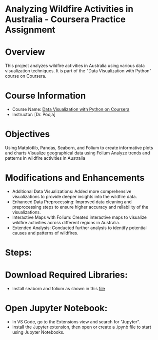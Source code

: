 # Analyzing Wildfire Activities in Australia - Coursera Practice Assignment

# Overview
This project analyzes wildfire activities in Australia using various data visualization techniques. It is part of the "Data Visualization with Python" course on Coursera.

# Course Information
- Course Name: [Data Visualization with Python on Coursera](https://www.coursera.org/learn/python-for-data-visualization/home/welcome)
- Instructor: [Dr. Pooja]

# Objectives
Using Matplotlib, Pandas, Seaborn, and Folium to create informative plots and charts
Visualize geographical data using Folium
Analyze trends and patterns in wildfire activities in Australia

# Modifications and Enhancements
- Additional Data Visualizations: Added more comprehensive visualizations to provide deeper insights into the wildfire data.
- Enhanced Data Preprocessing: Improved data cleaning and preprocessing steps to ensure higher accuracy and reliability of the visualizations.
- Interactive Maps with Folium: Created interactive maps to visualize wildfire activities across different regions in Australia.
- Extended Analysis: Conducted further analysis to identify potential causes and patterns of wildfires.

# Steps:
# Download Required Libraries:
- Install seaborn and folium as shown in this [file](https://github.com/catliugit/australia_wildfire_analysis/blob/main/Aus_Wildfire_Install_Requirements.txt)

# Open Jupyter Notebook:
- In VS Code, go to the Extensions view and search for "Jupyter".
- Install the Jupyter extension, then open or create a .ipynb file to start using Jupyter Notebooks.
